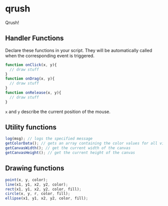qrush
=====

Qrush!

## Handler Functions

Declare these functions in your script. They will be automatically called when the corresponding event is triggered.

```javascript
function onClick(x, y){
  // draw stuff
}
function onDrag(x, y){
  // draw stuff
}
function onRelease(x, y){
  // draw stuff
}
```

`x` and `y` describe the current position of the mouse. 

## Utility functions

```javascript
log(msg); // logs the specified message
getColorData(); // gets an array containing the color values for all visible pixels of the canvas
getCanvasWidth(); // get the current width of the canvas
getCanvasHeight(); // get the current height of the canvas
```

## Drawing functions

```javascript
point(x, y, color);
line(x1, y1, x2, y2, color);
rect(x1, y1, x2, y2, color, fill);
circle(x, y, r, color, fill);
ellipse(x1, y1, x2, y2, color, fill);
```
